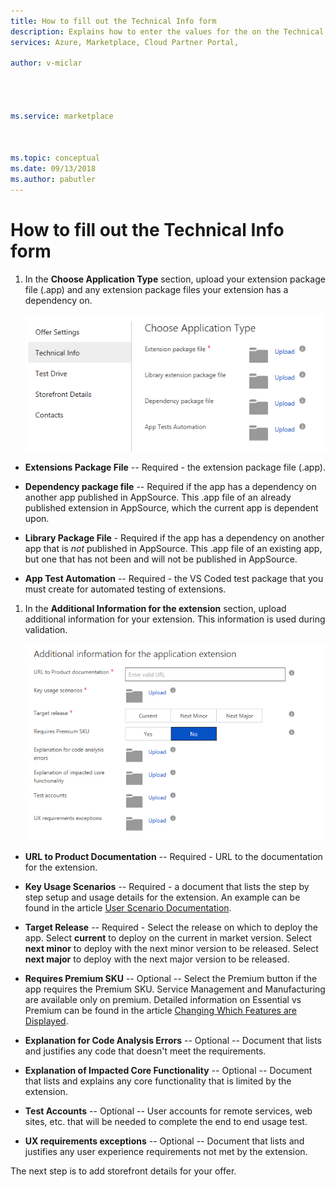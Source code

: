 ```yaml
---
title: How to fill out the Technical Info form 
description: Explains how to enter the values for the on the Technical Info form for a new Dynamics 365 Business Central app.
services: Azure, Marketplace, Cloud Partner Portal, 

author: v-miclar




ms.service: marketplace



ms.topic: conceptual
ms.date: 09/13/2018
ms.author: pabutler
---
```


How to fill out the Technical Info form
===========================================

1.  In the **Choose Application Type** section, upload your extension
    package file (.app) and any extension package files your extension
    has a dependency on.

    ![Application package Information](./media/d365-financials/image015.png)

-   **Extensions Package File** -- Required - the extension
    package file (.app).

-   **Dependency package file** -- Required if the app has a dependency
    on another app published in AppSource. This .app file of an already published 
extension in AppSource, which the current app is dependent upon. 

-   **Library Package File** - Required if the app has a dependency on
    another app that is *not* published in AppSource. This .app file of an existing app, but one that 
has not been and will not be published in AppSource.

-   **App Test Automation** -- Required - the VS Coded test
    package that you must create for automated testing of extensions.

1. In the **Additional Information for the extension** section, upload
   additional information for your extension. This information is used during
   validation.

   ![Additional information for the app extension form](./media/d365-financials/image016.png)


-   **URL to Product Documentation** -- Required - URL to the
    documentation for the extension.

-   **Key Usage Scenarios** -- Required - a document that lists the step
    by step setup and usage details for the extension. An example can be
    found in the article 
    [User Scenario Documentation](https://docs.microsoft.com/dynamics-nav/compliance/apptest-userscenario/).

-   **Target Release** -- Required - Select the release on which to
    deploy the app. Select **current** to deploy on the current in
    market version. Select **next minor** to deploy with the next minor
    version to be released. Select **next major** to deploy with the
    next major version to be released.

-   **Requires Premium SKU** -- Optional -- Select the Premium button if
    the app requires the Premium SKU. Service Management and
    Manufacturing are available only on premium. Detailed information on
    Essential vs Premium can be found in the article [Changing Which Features are Displayed](https://docs.microsoft.com/dynamics365/financials/ui-experiences).

-   **Explanation for Code Analysis Errors** -- Optional -- Document
    that lists and justifies any code that doesn't meet the
    requirements.

-   **Explanation of Impacted Core Functionality** -- Optional --
    Document that lists and explains any core functionality that is
    limited by the extension.

-   **Test Accounts** -- Optional -- User accounts for remote services,
    web sites, etc. that will be needed to complete the end to end usage
    test.

-   **UX requirements exceptions** -- Optional -- Document that lists
    and justifies any user experience requirements not met by the
    extension.

The next step is to add storefront details for your offer.
